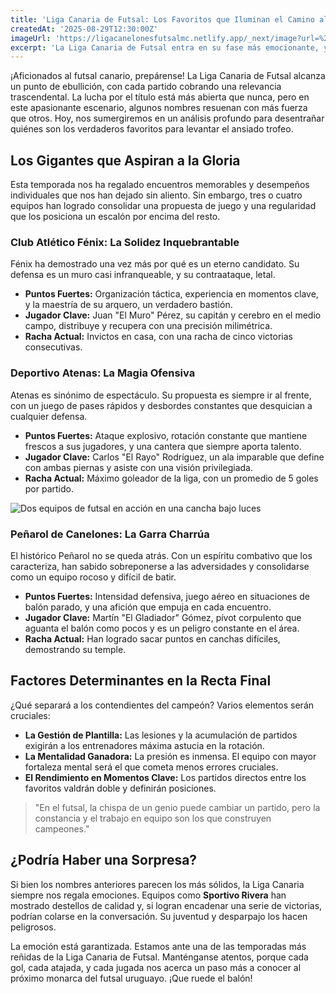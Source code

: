 ```yaml
---
title: 'Liga Canaria de Futsal: Los Favoritos que Iluminan el Camino al Título'
createdAt: '2025-08-29T12:30:00Z'
imageUrl: 'https://ligacanelonesfutsalmc.netlify.app/_next/image?url=%2Fblog%2Fpost-1.jpg&w=1200&q=75'
excerpt: 'La Liga Canaria de Futsal entra en su fase más emocionante, y la lucha por el campeonato se intensifica. Descubre quiénes son los equipos con mayores probabilidades de alzar la copa y qué los hace tan especiales en esta temporada. Un análisis clave para no perderte ningún detalle.'
---
```

¡Aficionados al futsal canario, prepárense! La Liga Canaria de Futsal alcanza un punto de ebullición, con cada partido cobrando una relevancia trascendental. La lucha por el título está más abierta que nunca, pero en este apasionante escenario, algunos nombres resuenan con más fuerza que otros. Hoy, nos sumergiremos en un análisis profundo para desentrañar quiénes son los verdaderos favoritos para levantar el ansiado trofeo.

## Los Gigantes que Aspiran a la Gloria

Esta temporada nos ha regalado encuentros memorables y desempeños individuales que nos han dejado sin aliento. Sin embargo, tres o cuatro equipos han logrado consolidar una propuesta de juego y una regularidad que los posiciona un escalón por encima del resto.

### Club Atlético Fénix: La Solidez Inquebrantable
Fénix ha demostrado una vez más por qué es un eterno candidato. Su defensa es un muro casi infranqueable, y su contraataque, letal.
*   **Puntos Fuertes:** Organización táctica, experiencia en momentos clave, y la maestría de su arquero, un verdadero bastión.
*   **Jugador Clave:** Juan "El Muro" Pérez, su capitán y cerebro en el medio campo, distribuye y recupera con una precisión milimétrica.
*   **Racha Actual:** Invictos en casa, con una racha de cinco victorias consecutivas.

### Deportivo Atenas: La Magia Ofensiva
Atenas es sinónimo de espectáculo. Su propuesta es siempre ir al frente, con un juego de pases rápidos y desbordes constantes que desquician a cualquier defensa.
*   **Puntos Fuertes:** Ataque explosivo, rotación constante que mantiene frescos a sus jugadores, y una cantera que siempre aporta talento.
*   **Jugador Clave:** Carlos "El Rayo" Rodríguez, un ala imparable que define con ambas piernas y asiste con una visión privilegiada.
*   **Racha Actual:** Máximo goleador de la liga, con un promedio de 5 goles por partido.

![Dos equipos de futsal en acción en una cancha bajo luces](https://picsum.photos/800/400?random=1)

### Peñarol de Canelones: La Garra Charrúa
El histórico Peñarol no se queda atrás. Con un espíritu combativo que los caracteriza, han sabido sobreponerse a las adversidades y consolidarse como un equipo rocoso y difícil de batir.
*   **Puntos Fuertes:** Intensidad defensiva, juego aéreo en situaciones de balón parado, y una afición que empuja en cada encuentro.
*   **Jugador Clave:** Martín "El Gladiador" Gómez, pívot corpulento que aguanta el balón como pocos y es un peligro constante en el área.
*   **Racha Actual:** Han logrado sacar puntos en canchas difíciles, demostrando su temple.

## Factores Determinantes en la Recta Final

¿Qué separará a los contendientes del campeón? Varios elementos serán cruciales:
*   **La Gestión de Plantilla:** Las lesiones y la acumulación de partidos exigirán a los entrenadores máxima astucia en la rotación.
*   **La Mentalidad Ganadora:** La presión es inmensa. El equipo con mayor fortaleza mental será el que cometa menos errores cruciales.
*   **El Rendimiento en Momentos Clave:** Los partidos directos entre los favoritos valdrán doble y definirán posiciones.

> "En el futsal, la chispa de un genio puede cambiar un partido, pero la constancia y el trabajo en equipo son los que construyen campeones."

## ¿Podría Haber una Sorpresa?

Si bien los nombres anteriores parecen los más sólidos, la Liga Canaria siempre nos regala emociones. Equipos como **Sportivo Rivera** han mostrado destellos de calidad y, si logran encadenar una serie de victorias, podrían colarse en la conversación. Su juventud y desparpajo los hacen peligrosos.

La emoción está garantizada. Estamos ante una de las temporadas más reñidas de la Liga Canaria de Futsal. Manténganse atentos, porque cada gol, cada atajada, y cada jugada nos acerca un paso más a conocer al próximo monarca del futsal uruguayo. ¡Que ruede el balón!
